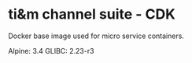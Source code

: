 # ti&m channel suite - CDK

Docker base image used for micro service containers.

Alpine: 3.4
GLIBC: 2.23-r3 
